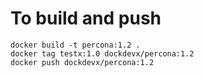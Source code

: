 # To build and push
```
docker build -t percona:1.2 .
docker tag testx:1.0 dockdevx/percona:1.2
docker push dockdevx/percona:1.2
```
